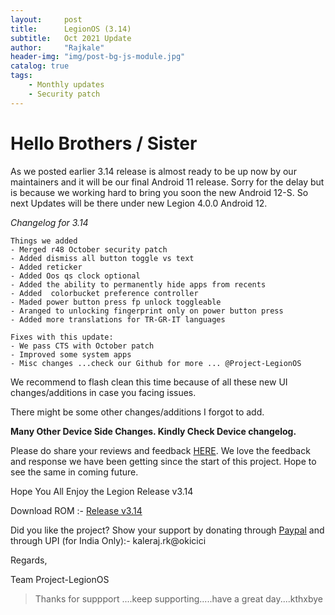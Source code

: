 ```yaml
---
layout:     post
title:      LegionOS (3.14)
subtitle:   Oct 2021 Update
author:     "Rajkale"
header-img: "img/post-bg-js-module.jpg"
catalog: true
tags:
    - Monthly updates
    - Security patch
---
```

# Hello Brothers / Sister

As we posted earlier 3.14 release is almost ready to be up now by our maintainers and it will be our final Android 11 release.
Sorry for the delay but is because we working hard to bring you soon the new Android 12-S. So next Updates will be there under new Legion 4.0.0 Android 12.



*Changelog for 3.14*
```
Things we added
- Merged r48 October security patch
- Added dismiss all button toggle vs text
- Added reticker
- Added Oos qs clock optional
- Added the ability to permanently hide apps from recents
- Added  colorbucket preference controller
- Maded power button press fp unlock toggleable
- Aranged to unlocking fingerprint only on power button press
- Added more translations for TR-GR-IT languages

Fixes with this update:
- We pass CTS with October patch
- Improved some system apps
- Misc changes ...check our Github for more ... @Project-LegionOS

```
We recommend to flash clean this time because of all these new UI changes/additions in case you facing issues.

There might be some other changes/additions I forgot to add.

<!--adsense-->
**Many Other Device Side Changes. Kindly Check Device changelog.**


Please do share your reviews and feedback [HERE](https://sourceforge.net/projects/legionrom/reviews). We love the feedback and response we have been getting since the start of this project. Hope to see the same in coming future.

Hope You All Enjoy the Legion Release v3.14

Download ROM :- [Release v3.14](https://legionos.org/) 

Did you like the project? Show your support by donating through [Paypal](https://paypal.me/rajkale99) and  through UPI (for India Only):- kaleraj.rk@okicici

Regards,

Team Project-LegionOS

<!--adsense-->
>Thanks for suppport ....keep supporting.....have a great day....kthxbye

